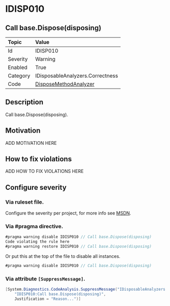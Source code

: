 # IDISP010
## Call base.Dispose(disposing)

| Topic    | Value
| :--      | :--
| Id       | IDISP010
| Severity | Warning
| Enabled  | True
| Category | IDisposableAnalyzers.Correctness
| Code     | [DisposeMethodAnalyzer](https://github.com/DotNetAnalyzers/IDisposableAnalyzers/blob/master/IDisposableAnalyzers/Analyzers/DisposeMethodAnalyzer.cs)

## Description

Call base.Dispose(disposing).

## Motivation

ADD MOTIVATION HERE

## How to fix violations

ADD HOW TO FIX VIOLATIONS HERE

<!-- start generated config severity -->
## Configure severity

### Via ruleset file.

Configure the severity per project, for more info see [MSDN](https://msdn.microsoft.com/en-us/library/dd264949.aspx).

### Via #pragma directive.
```C#
#pragma warning disable IDISP010 // Call base.Dispose(disposing)
Code violating the rule here
#pragma warning restore IDISP010 // Call base.Dispose(disposing)
```

Or put this at the top of the file to disable all instances.
```C#
#pragma warning disable IDISP010 // Call base.Dispose(disposing)
```

### Via attribute `[SuppressMessage]`.

```C#
[System.Diagnostics.CodeAnalysis.SuppressMessage("IDisposableAnalyzers.Correctness", 
    "IDISP010:Call base.Dispose(disposing)", 
    Justification = "Reason...")]
```
<!-- end generated config severity -->